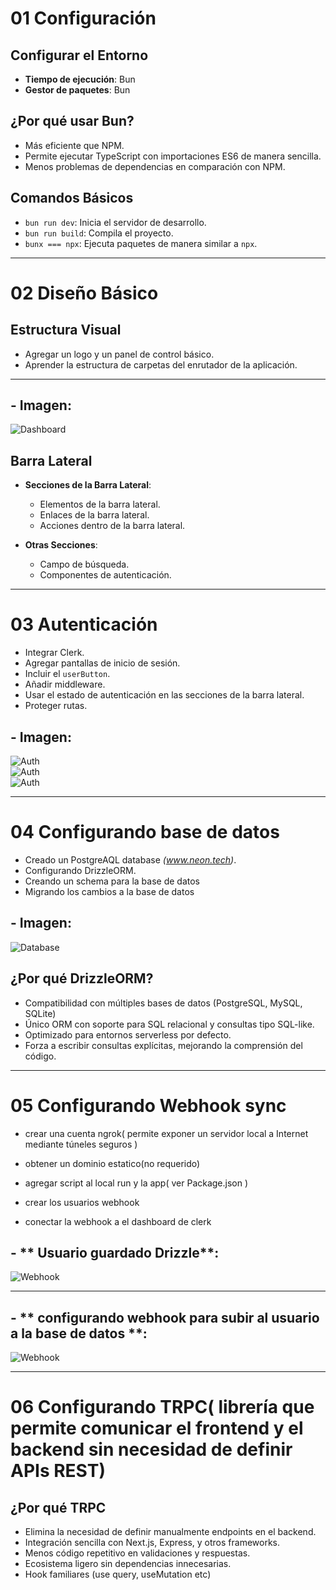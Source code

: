 # 01 Configuración

## Configurar el Entorno

- **Tiempo de ejecución**: Bun  
- **Gestor de paquetes**: Bun  

## ¿Por qué usar Bun?

- Más eficiente que NPM.  
- Permite ejecutar TypeScript con importaciones ES6 de manera sencilla.  
- Menos problemas de dependencias en comparación con NPM.  

## Comandos Básicos

- `bun run dev`: Inicia el servidor de desarrollo.  
- `bun run build`: Compila el proyecto.  
- `bunx === npx`: Ejecuta paquetes de manera similar a `npx`.  

---

# 02 Diseño Básico  

## Estructura Visual  


  - Agregar un logo y un panel de control básico.  
  - Aprender la estructura de carpetas del enrutador de la aplicación.  

---

## - **Imagen**:  
![Dashboard](./public/prueba%201.png)  

## Barra Lateral  

- **Secciones de la Barra Lateral**:  
  - Elementos de la barra lateral.  
  - Enlaces de la barra lateral.  
  - Acciones dentro de la barra lateral.  

- **Otras Secciones**:  
  - Campo de búsqueda.  
  - Componentes de autenticación.  

---

# 03 Autenticación  

- Integrar Clerk.  
- Agregar pantallas de inicio de sesión.  
- Incluir el `userButton`.  
- Añadir middleware.  
- Usar el estado de autenticación en las secciones de la barra lateral.  
- Proteger rutas.  

## - **Imagen**:  
![Auth](./public/1.jpeg)  
![Auth](./public/2.jpeg)  
![Auth](./public/3.jpeg)  

---

# 04 Configurando base de datos 

- Creado un PostgreAQL database *(www.neon.tech)*.
- Configurando DrizzleORM.
- Creando un schema para la base de datos
- Migrando los cambios a la base de datos
## - **Imagen**: 
![Database](./public/schema.png)

## ¿Por qué DrizzleORM?

- Compatibilidad con múltiples bases de datos (PostgreSQL, MySQL, SQLite)
- Único ORM con soporte para SQL relacional y consultas tipo SQL-like.
- Optimizado para entornos serverless por defecto.
- Forza a escribir consultas explícitas, mejorando la comprensión del código.

---

# 05 Configurando Webhook sync 

- crear una cuenta ngrok( permite exponer un servidor local a Internet mediante túneles seguros )
- obtener un dominio estatico(no requerido)
- agregar script al local run y la app( ver Package.json )

- crear los usuarios webhook
- conectar la webhook a el dashboard de clerk 

## - ** Usuario guardado Drizzle**:

![Webhook](./public/webhook1.png)

---

## - ** configurando  webhook para subir al usuario a la base de datos  **:
![Webhook](./public/webhook3.png)

---


# 06 Configurando TRPC( librería que permite comunicar el frontend y el backend sin necesidad de definir APIs REST)

## ¿Por qué TRPC 

- Elimina la necesidad de definir manualmente endpoints en el backend.
- Integración sencilla con Next.js, Express, y otros frameworks.
- Menos código repetitivo en validaciones y respuestas.
- Ecosistema ligero sin dependencias innecesarias.  
- Hook familiares (use  query, useMutation etc)


